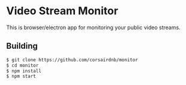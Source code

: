 # Video Stream Monitor

This is browser/electron app for monitoring your public video streams. 

## Building

```bash
$ git clone https://github.com/corsairdnb/monitor
$ cd monitor
$ npm install
$ npm start
```
